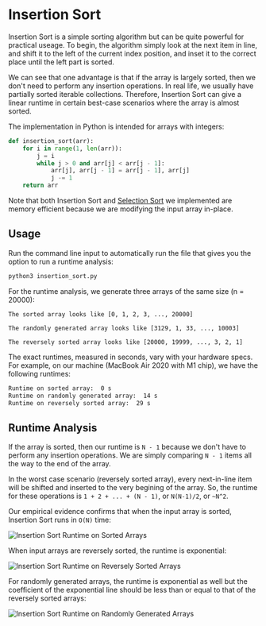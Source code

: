 # Insertion Sort

Insertion Sort is a simple sorting algorithm but can be quite powerful for practical useage. To begin, the algorithm simply look at the next item in line, and shift it to the left of the current index position, and inset it to the correct place until the left part is sorted.

We can see that one advantage is that if the array is largely sorted, then we don't need to perform any insertion operations. In real life, we usually have partially sorted iterable collections. Therefore, Insertion Sort can give a linear runtime in certain best-case scenarios where the array is almost sorted.

The implementation in Python is intended for arrays with integers:

```python 
def insertion_sort(arr):
    for i in range(1, len(arr)):
        j = i
        while j > 0 and arr[j] < arr[j - 1]:
            arr[j], arr[j - 1] = arr[j - 1], arr[j]
            j -= 1
    return arr

```

Note that both Insertion Sort and [Selection Sort](https://github.com/GoodluckH/Data-Structures-and-Algos/tree/main/Sorting%20Algorithms/Selection%20Sort) we implemented are memory efficient because we are modifying the input array in-place.

## Usage

Run the command line input to automatically run the file that gives you the option to run a runtime analysis:

```cmd
python3 insertion_sort.py
```

For the runtime analysis, we generate three arrays of the same size (n = 20000):
```
The sorted array looks like [0, 1, 2, 3, ..., 20000]

The randomly generated array looks like [3129, 1, 33, ..., 10003]

The reversely sorted array looks like [20000, 19999, ..., 3, 2, 1]
```

The exact runtimes, measured in seconds, vary with your hardware specs. For example, on our machine (MacBook Air 2020 with M1 chip), we have the following runtimes:

```cmd
Runtime on sorted array:  0 s
Runtime on randomly generated array:  14 s
Runtime on reversely sorted array:  29 s
```


## Runtime Analysis

If the array is sorted, then our runtime is `N - 1` because we don't have to perform any insertion operations. We are simply comparing `N - 1` items all the way to the end of the array.

In the worst case scenario (reversely sorted array), every next-in-line item will be shifted and inserted to the very begining of the array. So, the runtime for these operations is `1 + 2 + ... + (N - 1)`, or `N(N-1)/2`, or `~N^2`.

Our empirical evidence confirms that when the input array is sorted, Insertion Sort runs in `O(N)` time:

![Insertion Sort Runtime on Sorted Arrays](https://i.imgur.com/GXgq6GF.png)


When input arrays are reversely sorted, the runtime is exponential:

![Insertion Sort Runtime on Reversely Sorted Arrays](https://imgur.com/kZaT1nr.png)


For randomly generated arrays, the runtime is exponential as well but the coefficient of the exponential line should be less than or equal to that of the reversely sorted arrays:

![Insertion Sort Runtime on Randomly Generated Arrays](https://imgur.com/8SuEeXc.png)
